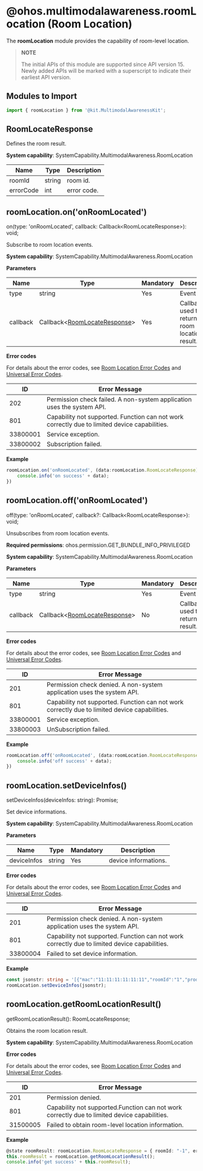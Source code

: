# @ohos.multimodalawareness.roomLocation (Room Location)

The **roomLocation** module provides the capability of room-level location.

> **NOTE**
>
> The initial APIs of this module are supported since API version 15. Newly added APIs will be marked with a superscript to indicate their earliest API version.


## Modules to Import

```ts
import { roomLocation } from '@kit.MultimodalAwarenessKit';
```

## RoomLocateResponse

Defines the room result.

**System capability**: SystemCapability.MultimodalAwareness.RoomLocation

| Name               | Type   | Description                  |
| ------------------- | ----   | ---------------------- |
| roomId              | string |  room id.|
| errorCode           | int    | error code.|




## roomLocation.on('onRoomLocated')

 on(type: 'onRoomLocated', callback: Callback&lt;RoomLocateResponse&gt;): void;

Subscribe to room location events.

**System capability**: SystemCapability.MultimodalAwareness.RoomLocation

**Parameters**

| Name  | Type                            | Mandatory| Description                                                        |
| -------- | -------------------------------- | ---- | ------------------------------------------------------------ |
| type     | string                           | Yes  | Event type. |
| callback | Callback&lt;[RoomLocateResponse](#roomlocateresponse)&gt; | Yes  | Callback used to return the room location result.                                  |

**Error codes**

For details about the error codes, see [Room Location Error Codes](errorcode-roomLocation.md) and [Universal Error Codes](../errorcode-universal.md).

| ID| Error Message                                                    |
| -------- | ------------------------------------------------------------ |
| 202      | Permission check failed. A non-system application uses the system API.                       |
| 801      | Capability not supported. Function can not work correctly due to limited device capabilities. |
| 33800001 | Service exception.                                           |
| 33800002 | Subscription failed.                                            |

**Example**

```ts
roomLocation.on('onRoomLocated', (data:roomLocation.RoomLocateResponse) => {
    console.info('on success' + data);
})
```



## roomLocation.off('onRoomLocated')

off(type: 'onRoomLocated', callback?: Callback&lt;RoomLocateResponse&gt;): void;

Unsubscribes from room location events.

**Required permissions**: ohos.permission.GET_BUNDLE_INFO_PRIVILEGED

**System capability**: SystemCapability.MultimodalAwareness.RoomLocation

**Parameters**

| Name  | Type                            | Mandatory| Description                                                        |
| -------- | -------------------------------- | ---- | ------------------------------------------------------------ |
| type     | string                           | Yes  | Event type. |
| callback | Callback&lt;[RoomLocateResponse](#roomlocateresponse)&gt; | No  | Callback used to return the result.                                  |

**Error codes**

For details about the error codes, see [Room Location Error Codes](errorcode-roomLocation.md) and [Universal Error Codes](../errorcode-universal.md).

| ID| Error Message                                                    |
| -------- | ------------------------------------------------------------ |
| 201      | Permission check denied. A non-system application uses the system API.                       |
| 801      | Capability not supported. Function can not work correctly due to limited device capabilities. |
| 33800001 | Service exception.                                           |
| 33800003 | UnSubscription failed.                                          |

**Example**

```ts
roomLocation.off('onRoomLocated', (data:roomLocation.RoomLocateResponse) => {
    console.info('off success' + data);
})
```



## roomLocation.setDeviceInfos()

setDeviceInfos(deviceInfos: string): Promise<boolean>;

Set device informations.

**System capability**: SystemCapability.MultimodalAwareness.RoomLocation

**Parameters**

| Name  | Type                            | Mandatory| Description                                                        |
| -------- | -------------------------------- | ---- | ------------------------------------------------------------ |
| deviceInfos| string                           | Yes  | device informations. |

**Error codes**

For details about the error codes, see [Room Location Error Codes](errorcode-roomLocation.md) and [Universal Error Codes](../errorcode-universal.md).

| ID| Error Message                                                    |
| -------- | ------------------------------------------------------------ |
| 201      | Permission check denied. A non-system application uses the system API.                       |
| 801      | Capability not supported. Function can not work correctly due to limited device capabilities. |
| 33800004 | Failed to set device information.                                           |

**Example**

```ts
const jsonstr: string = '[{"mac":"11:11:11:11:11:11","roomId":"1","prodId":"1","devId":"1","power":"","type":"1"}]';
roomLocation.setDeviceInfos(jsonstr);
```



## roomLocation.getRoomLocationResult()

getRoomLocationResult(): RoomLocateResponse;

Obtains the room location result.

**System capability**: SystemCapability.MultimodalAwareness.RoomLocation

**Error codes**

For details about the error codes, see [Room Location Error Codes](errorcode-roomLocation.md) and [Universal Error Codes](../errorcode-universal.md).

| ID| Error Message                                                    |
| -------- | ------------------------------------------------------------ |
| 201      | Permission denied.                                           |
| 801      | Capability not supported.Function can not work correctly due to limited device capabilities. |
| 31500005 | Failed to obtain room-level location information.                                           |

**Example**

```ts
@state roomResult: roomLocation.RoomLocateResponse = { roomId: "-1", errorCode: -1 };
this.roomResult = roomLocation.getRoomLocationResult();
console.info('get success' + this.roomResult);
```
